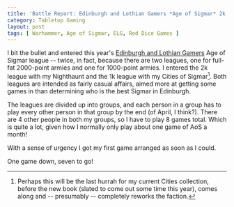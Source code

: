 ```yaml
---
title: 'Battle Report: Edinburgh and Lothian Gamers *Age of Sigmar* 2k League -- Game 1'
category: Tabletop Gaming
layout: post
tags: [ Warhammer, Age of Sigmar, ELG, Red Dice Games ]
---
```


I bit the bullet and entered this year's [Edinburgh and Lothian Gamers]() Age of Sigmar league -- twice, in fact, because there are two leagues, one for full-fat 2000-point armies and one for 1000-point armies. I entered the 2k league with my Nighthaunt and the 1k league with my Cities of Sigmar[^1]. Both leagues are intended as fairly casual affairs, aimed more at getting some games in than determining who is the best Sigmar in Edinburgh.

The leagues are divided up into groups, and each person in a group has to play every other person in that group by the end (of April, I think?). There are 4 other people in both my groups, so I have to play 8 games total. Which is quite a lot, given how I normally only play about one game of AoS a month! 

With a sense of urgency I got my first game arranged as soon as I could.





One game down, seven to go!

[^1]: Perhaps this will be the last hurrah for my current Cities collection, before the new book (slated to come out some time this year), comes along and -- presumably -- completely reworks the faction.